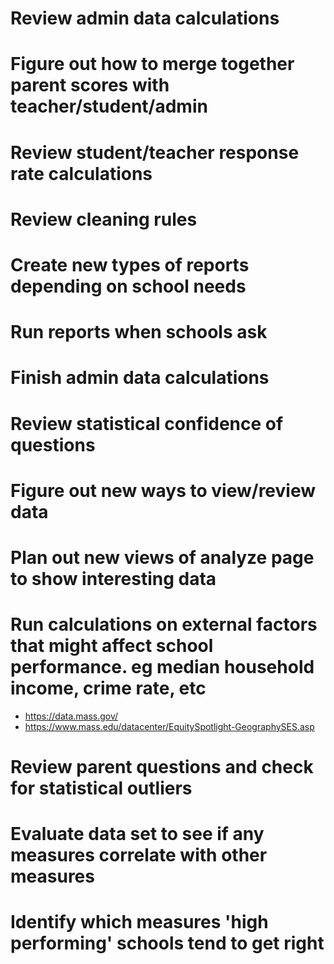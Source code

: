 # Review admin data calculations
# Figure out how to merge together parent scores with teacher/student/admin
# Review student/teacher response rate calculations
# Review cleaning rules
# Create new types of reports depending on school needs
# Run reports when schools ask
# Finish admin data calculations
# Review statistical confidence of questions
# Figure out new ways to view/review data
# Plan out new views of analyze page to show interesting data
# Run calculations on external factors that might affect school performance. eg median household income, crime rate, etc
- https://data.mass.gov/  
- https://www.mass.edu/datacenter/EquitySpotlight-GeographySES.asp
# Review parent questions and check for statistical outliers
# Evaluate data set to see if any measures correlate with other measures
# Identify which measures 'high performing' schools tend to get right

